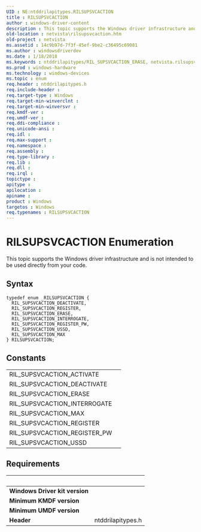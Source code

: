 ```yaml
---
UID : NE:ntddrilapitypes.RILSUPSVCACTION
title : RILSUPSVCACTION
author : windows-driver-content
description : This topic supports the Windows driver infrastructure and is not intended to be used directly from your code.
old-location : netvista\rilsupsvcaction.htm
old-project : netvista
ms.assetid : 14c9b97d-7f3f-45ef-9be2-c36495c69081
ms.author : windowsdriverdev
ms.date : 1/18/2018
ms.keywords : ntddrilapitypes/RIL_SUPSVCACTION_ERASE, netvista.rilsupsvcaction, RIL_SUPSVCACTION_USSD, RIL_SUPSVCACTION_ERASE, RIL_SUPSVCACTION_DEACTIVATE, ntddrilapitypes/RIL_SUPSVCACTION_USSD, ntddrilapitypes/RIL_SUPSVCACTION_MAX, ntddrilapitypes/RILSUPSVCACTION, RIL_SUPSVCACTION_REGISTER, RILSUPSVCACTION, ntddrilapitypes/RIL_SUPSVCACTION_REGISTER, RIL_SUPSVCACTION_INTERROGATE, ntddrilapitypes/RIL_SUPSVCACTION_REGISTER_PW, RIL_SUPSVCACTION_MAX, RIL_SUPSVCACTION_REGISTER_PW, RILSUPSVCACTION enumeration [Network Drivers Starting with Windows Vista], ntddrilapitypes/RIL_SUPSVCACTION_DEACTIVATE, ntddrilapitypes/RIL_SUPSVCACTION_INTERROGATE
ms.prod : windows-hardware
ms.technology : windows-devices
ms.topic : enum
req.header : ntddrilapitypes.h
req.include-header : 
req.target-type : Windows
req.target-min-winverclnt : 
req.target-min-winversvr : 
req.kmdf-ver : 
req.umdf-ver : 
req.ddi-compliance : 
req.unicode-ansi : 
req.idl : 
req.max-support : 
req.namespace : 
req.assembly : 
req.type-library : 
req.lib : 
req.dll : 
req.irql : 
topictype : 
apitype : 
apilocation : 
apiname : 
product : Windows
targetos : Windows
req.typenames : RILSUPSVCACTION
---
```


# RILSUPSVCACTION Enumeration
This topic supports the Windows driver infrastructure and is not intended to be used directly from your code.

## Syntax
````
typedef enum _RILSUPSVCACTION { 
  RIL_SUPSVCACTION_DEACTIVATE,
  RIL_SUPSVCACTION_REGISTER,
  RIL_SUPSVCACTION_ERASE,
  RIL_SUPSVCACTION_INTERROGATE,
  RIL_SUPSVCACTION_REGISTER_PW,
  RIL_SUPSVCACTION_USSD,
  RIL_SUPSVCACTION_MAX
} RILSUPSVCACTION;
````

## Constants

<table>

<tr>
<td>RIL_SUPSVCACTION_ACTIVATE</td>
<td></td>
</tr>

<tr>
<td>RIL_SUPSVCACTION_DEACTIVATE</td>
<td></td>
</tr>

<tr>
<td>RIL_SUPSVCACTION_ERASE</td>
<td></td>
</tr>

<tr>
<td>RIL_SUPSVCACTION_INTERROGATE</td>
<td></td>
</tr>

<tr>
<td>RIL_SUPSVCACTION_MAX</td>
<td></td>
</tr>

<tr>
<td>RIL_SUPSVCACTION_REGISTER</td>
<td></td>
</tr>

<tr>
<td>RIL_SUPSVCACTION_REGISTER_PW</td>
<td></td>
</tr>

<tr>
<td>RIL_SUPSVCACTION_USSD</td>
<td></td>
</tr>
</table>


## Requirements
| &nbsp; | &nbsp; |
| ---- |:---- |
| **Windows Driver kit version** |  |
| **Minimum KMDF version** |  |
| **Minimum UMDF version** |  |
| **Header** | ntddrilapitypes.h |